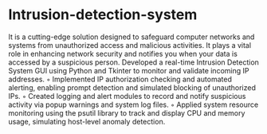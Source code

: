 # Intrusion-detection-system
It is a cutting-edge solution designed to safeguard computer networks and systems from unauthorized access and malicious activities. It plays a vital role in enhancing network security and notifies you when your data is accessed by a suspicious person.
Developed a real-time Intrusion Detection System GUI using Python and Tkinter to monitor and validate
incoming IP addresses.
◦ Implemented IP authorization checking and automated alerting, enabling prompt detection and simulated
blocking of unauthorized IPs.
◦ Created logging and alert modules to record and notify suspicious activity via popup warnings and system
log files.
◦ Applied system resource monitoring using the psutil library to track and display CPU and memory usage,
simulating host-level anomaly detection.
